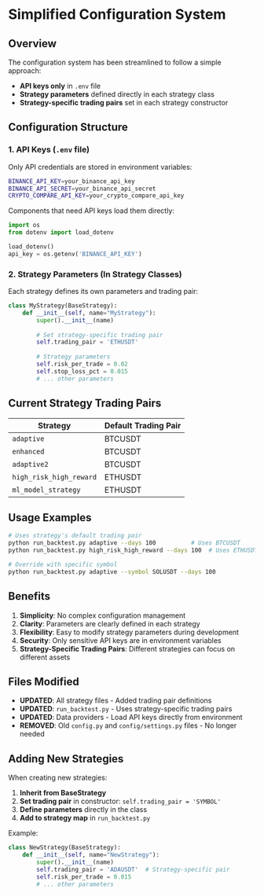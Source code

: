# Simplified Configuration System

## Overview

The configuration system has been streamlined to follow a simple approach:
- **API keys only** in `.env` file
- **Strategy parameters** defined directly in each strategy class
- **Strategy-specific trading pairs** set in each strategy constructor

## Configuration Structure

### 1. API Keys (`.env` file)
Only API credentials are stored in environment variables:
```bash
BINANCE_API_KEY=your_binance_api_key
BINANCE_API_SECRET=your_binance_api_secret
CRYPTO_COMPARE_API_KEY=your_crypto_compare_api_key
```

Components that need API keys load them directly:
```python
import os
from dotenv import load_dotenv

load_dotenv()
api_key = os.getenv('BINANCE_API_KEY')
```

### 2. Strategy Parameters (In Strategy Classes)
Each strategy defines its own parameters and trading pair:

```python
class MyStrategy(BaseStrategy):
    def __init__(self, name="MyStrategy"):
        super().__init__(name)
        
        # Set strategy-specific trading pair
        self.trading_pair = 'ETHUSDT'
        
        # Strategy parameters
        self.risk_per_trade = 0.02
        self.stop_loss_pct = 0.015
        # ... other parameters
```

## Current Strategy Trading Pairs

| Strategy | Default Trading Pair |
|----------|---------------------|
| `adaptive` | BTCUSDT |
| `enhanced` | BTCUSDT |
| `adaptive2` | BTCUSDT |
| `high_risk_high_reward` | ETHUSDT |
| `ml_model_strategy` | ETHUSDT |

## Usage Examples

```bash
# Uses strategy's default trading pair
python run_backtest.py adaptive --days 100          # Uses BTCUSDT
python run_backtest.py high_risk_high_reward --days 100  # Uses ETHUSDT

# Override with specific symbol
python run_backtest.py adaptive --symbol SOLUSDT --days 100
```

## Benefits

1. **Simplicity**: No complex configuration management
2. **Clarity**: Parameters are clearly defined in each strategy
3. **Flexibility**: Easy to modify strategy parameters during development
4. **Security**: Only sensitive API keys are in environment variables
5. **Strategy-Specific Trading Pairs**: Different strategies can focus on different assets

## Files Modified

- **UPDATED**: All strategy files - Added trading pair definitions
- **UPDATED**: `run_backtest.py` - Uses strategy-specific trading pairs
- **UPDATED**: Data providers - Load API keys directly from environment
- **REMOVED**: Old `config.py` and `config/settings.py` files - No longer needed

## Adding New Strategies

When creating new strategies:

1. **Inherit from BaseStrategy**
2. **Set trading pair** in constructor: `self.trading_pair = 'SYMBOL'`
3. **Define parameters** directly in the class
4. **Add to strategy map** in `run_backtest.py`

Example:
```python
class NewStrategy(BaseStrategy):
    def __init__(self, name="NewStrategy"):
        super().__init__(name)
        self.trading_pair = 'ADAUSDT'  # Strategy-specific pair
        self.risk_per_trade = 0.015
        # ... other parameters
``` 